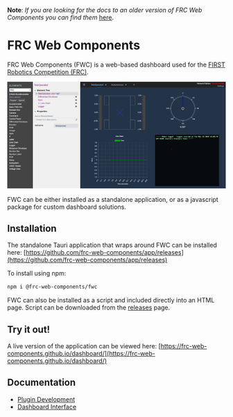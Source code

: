 **Note**: _If you are looking for the docs to an older version of FRC Web Components you can find them_ [here](https://github.com/frc-web-components/frc-web-components/tree/version3).

# FRC Web Components

FRC Web Components (FWC) is a web-based dashboard used for the [FIRST Robotics Competition (FRC)](https://www.firstinspires.org/robotics/frc).

![dashboard image](./docs/images/dashboard.png)

FWC can be either installed as a standalone application, or as a javascript package for custom dashboard solutions.

## Installation

The standalone Tauri application that wraps around FWC can be installed here: [https://github.com/frc-web-components/app/releases](https://github.com/frc-web-components/app/releases)

To install using npm:

```bash
npm i @frc-web-components/fwc
```

FWC can also be installed as a script and included directly into an HTML page. Script can be downloaded from the [releases](https://github.com/frc-web-components/frc-web-components/releases) page.

## Try it out!

A live version of the application can be viewed here: [https://frc-web-components.github.io/dashboard/](https://frc-web-components.github.io/dashboard/)

## Documentation

- [Plugin Development](/docs/plugins.rst)
- [Dashboard Interface](/docs/dashboard.rst)
